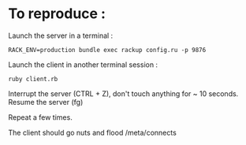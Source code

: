 # To reproduce :

Launch the server in a terminal :

````shell
RACK_ENV=production bundle exec rackup config.ru -p 9876
````

Launch the client in another terminal session :

````shell
ruby client.rb
````

Interrupt the server (CTRL + Z), don't touch anything for ~ 10 seconds.
Resume the server (fg)

Repeat a few times.

The client should go nuts and flood /meta/connects
